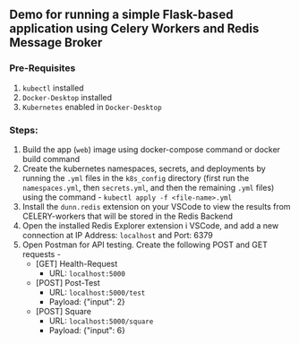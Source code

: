 ## Demo for running a simple Flask-based application using Celery Workers and Redis Message Broker

### Pre-Requisites
1. `kubectl` installed
2. `Docker-Desktop` installed
3. `Kubernetes` enabled in `Docker-Desktop`

### Steps:
1. Build the app (`web`) image using docker-compose command or docker build command
2. Create the kubernetes namespaces, secrets, and deployments by running the `.yml` files in the `k8s_config` directory (first run the `namespaces.yml`, then `secrets.yml`, and then the remaining `.yml` files) using the command - `kubectl apply -f <file-name>.yml`
3. Install the `dunn.redis` extension on your VSCode to view the results from CELERY-workers that will be stored in the Redis Backend
4. Open the installed Redis Explorer extension i VSCode, and add a new connection at IP Address: `localhost` and Port: 6379
5. Open Postman for API testing. Create the following POST and GET requests - 
    * [GET] Health-Request
        - URL: `localhost:5000`
    * [POST] Post-Test
        - URL: `localhost:5000/test`
        - Payload: {"input": 2}
    * [POST] Square
        - URL: `localhost:5000/square`
        - Payload: {"input": 6}